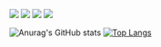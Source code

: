 <p align="left">

  <a href="https://mail.google.com/mail/?view=cm&fs=1&to=danielselga@gmail.com&su=SUBJECT&body=BODY&bcc=someone.else@example.com" alt="Gmail">
  <img src="https://img.shields.io/badge/-Gmail-FF0000?style=flat-square&labelColor=FF0000&logo=gmail&logoColor=white&link=LINK-DO-SEU-EMAIL" /></a>

  <a href="https://www.linkedin.com/in/danielselga/?locale=en_US" alt="Linkedin">
  <img src="https://img.shields.io/badge/-Linkedin-0e76a8?style=flat-square&logo=Linkedin&logoColor=white&link=LINK-DO-SEU-LINKEDIN" /></a>

  <a href="https://api.whatsapp.com/send?phone=5527999817892&text=Ol%C3%A1%20Daniel" alt="WhatsApp">
  <img src="https://img.shields.io/badge/-WhatsApp-25d366?style=flat-square&labelColor=25d366&logo=whatsapp&logoColor=white&link=API-DO-SEU-WHATSAPP"/></a>

  <a href="https://www.instagram.com/danielselga/?hl=pt-br" alt="Instagram">
  <img src="https://img.shields.io/badge/-Instagram-DF0174?style=flat-square&labelColor=DF0174&logo=instagram&logoColor=white&link=LINK-DO-SEU-INSTAGRAM"/></a>
</p>  

![Anurag's GitHub stats](https://github-readme-stats.vercel.app/api?username=anuraghazra&show_icons=true&theme=synthwave) 
[![Top Langs](https://github-readme-stats.vercel.app/api/top-langs/?username=anuraghazra&layout=compact&theme=synthwave)](https://github.com/anuraghazra/github-readme-stats)




